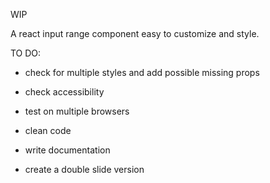 WIP 

A react input range component easy to customize and style.

TO DO:

* check for multiple styles and add possible missing props
* check accessibility
* test on multiple browsers
* clean code
* write documentation

* create a double slide version
